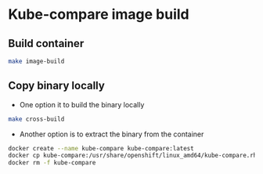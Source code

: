 
# Kube-compare image build

## Build container

```bash
make image-build
```

## Copy binary locally

- One option it to build the binary locally

```bash
make cross-build
```

- Another option is to extract the binary from the container

```bash
docker create --name kube-compare kube-compare:latest
docker cp kube-compare:/usr/share/openshift/linux_amd64/kube-compare.rhel9 ./kube-compare.rhel9
docker rm -f kube-compare
```

